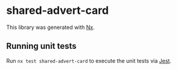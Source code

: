 # shared-advert-card

This library was generated with [Nx](https://nx.dev).

## Running unit tests

Run `nx test shared-advert-card` to execute the unit tests via [Jest](https://jestjs.io).
